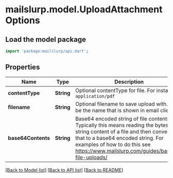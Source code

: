 # mailslurp.model.UploadAttachmentOptions

## Load the model package
```dart
import 'package:mailslurp/api.dart';
```

## Properties
Name | Type | Description | Notes
------------ | ------------- | ------------- | -------------
**contentType** | **String** | Optional contentType for file. For instance `application/pdf` | [optional] 
**filename** | **String** | Optional filename to save upload with. Will be the name that is shown in email clients | [optional] 
**base64Contents** | **String** | Base64 encoded string of file contents. Typically this means reading the bytes or string content of a file and then converting that to a base64 encoded string. For examples of how to do this see https://www.mailslurp.com/guides/base64-file-uploads/ | 

[[Back to Model list]](../README#documentation-for-models) [[Back to API list]](../README#documentation-for-api-endpoints) [[Back to README]](../README)


